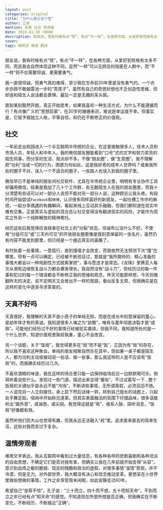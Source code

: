 ```yaml
---
layout: post
categories: original
title: "为什么很少谈个性"
author: 立泉
mention: 天真 社交 旁观者
date: 2019-01-30 +0800
description: 朋友说，我有时候有点“怪”，有点“不一样”，在各种方面，从爱好到性格有太多不同，而且我会自然体现这种不同。显然“一样”可以无顾忌的隐匿在人群中，而“不一样”则不仅需要坦诚，更需要勇气。
cover: 
tags: 碎碎念 微信 羁绊
---
```


朋友说，我有时候有点“怪”，有点“不一样”，在各种方面，从爱好到性格有太多不同，而且我会自然体现这种不同。显然“一样”可以无顾忌的隐匿在人群中，而“不一样”则不仅需要坦诚，更需要勇气。

我一直很坦诚，但勇气真的难得，至少我在生命前20年里是没有勇气的。一个亦步亦趋不敢越雷池一步的“乖孩子”，虽然有自己的奇思妙想也不乏创造性思维，但却连和陌生人说话都会畏惧，最后一定是无趣的呆头鹅。

直到某刻豁然开朗，真正开始思考，如果我喜欢一种生活方式，为什么不能遵循而行？有点像广义的“思想启蒙”，在20岁时姗姗来迟，难说是幸运或不幸。但事实是，它赋予我独立人格，平等自信，和仍在不断修正的价值观。

## 社交

一年前走出校园进入一个半互联网半传统的企业，在这里接触很多人，技术人员和市场人员，年轻人和中年人。我的微信朋友圈能看到“口号”式的文字和努力卖货的陌生同事，而分享的生活、观点却不多，不像“朋友圈”，像“生意圈”。我不理解把“功利”当成一切的行为，困惑为何如此，这是我好奇的成年人世界吗？或者我所处的圈子不对，误入一个不适合的圈子，一些路人也误入到我的圈子里。

微信早已不是单纯的朋友间社交软件，尤其在半传统企业里，明明有专业协作工具却偏用微信，结果是我加了几十个工作群，有无数陌生人在我的朋友圈里，而我十分清楚有些话可以对一部分人说但不能对另一部分人说，这种顾忌让我头疼。有段时间开始尝试`Facebook`和`微博`，认识很多同样喜好的新朋友，一起吐槽工作中的麻烦，一起分享偶遇的有趣瞬间，看起来线上互动其乐融融，但我们都知道在现实中难有交集。正是真实与虚拟的混合态让社交变得没有戳进现实的风险，才能作为现实之外另一个纯粹解放的精神寄托。

经历这些后我觉得应该结束在社交上的“分裂”状态，坦诚布公没什么不好。不使用“分组可见”或“三天内可见”的开放朋友圈更像是我刻意保留的一张名片，虽然仍有内容不能发到那里，但已经是一个接近真实的画像了。

有时执着一些事情，一意孤行，直到撞墙才会改变，而我依然无法预测下次“撞”在哪里。但有一点可以确定，已经被不断验证过，那就是“我所期待的、精心准备的事情大都会以一种戏剧性方式脱离掌控”，事与愿违才是常态。《龙珠》里赛亚人每次从濒死边缘恢复战斗力都会爆发增长，我自然没有“战斗力”，但经历过的每一件事和犯过的每一个错误都会不断修正我的思维和观念。昨天可能那样想，今天则推翻昨天的决定，说不定明天又会冒出不一样的思路，看似反复无常，但我确实是在这样的变化中逐渐寻求答案的。

## 天真不好吗

天真很好，我理解的天真不是小孩子的单纯无知，而是在成长中刻意保留的童心，是幼年体才有的真诚。我知道很多人嗤之为“幼稚”，唯有与童年彻底决裂才是“成熟”。可能他们经历过不好的事情已经被现实裹挟，但我不同，我知道所处的是一个什么世界，知道价值观里孰轻孰重，童心不会改变。

另一个话题，关于“饭局”，我觉得更多在“局”而不是“饭”，正因为有“局”的存在，所以我不喜欢这种聚会。单纯的朋友相聚自然乐在其中，但如果一桌子都是陌生人，都为功利主动或被动说一些话、做一些事，那么我这样的人是不应该有“饭局”的，而我确实经历过几次。

不喜欢酒精的味道，我在这样的场合里只能一边保持临场反应一边默默喝可乐，侧耳听着说些什么。发现过一些门道，描述出来显得“庸俗”，不过试着写一下...整个饭局的关键似乎是永远不能“冷场”，不断讲些事情，无所谓真假，必须滔滔不绝。一人说完另一人立刻接住，承上启下然后话锋一转，转到自己擅长的话题上，兴起处手舞足蹈，喧闹中开始称兄道弟。但其实表面融洽的氛围下仔细品味，很多话能听出“画外音”，或诚恳，或尖锐。我觉得这就是“局”，维系人脉、探听消息，“饭局”好像都有效。

虽然听他们侃大山也觉得有趣，但我永远无法融入“局”里。追求直来直去的简单生活，这些对我而言过于复杂。

## 温情旁观者

难用文字表达，我从互联网中看到过大量信息，有各种各样的悲剧喜剧和各种流派的自由思想，不确定它们是否对我有害，但确实让我在几年前就开始变得“从容”。意识到血肉之躯的脆弱、现实的残酷和政治的虚假，对很多事情“温情”旁观，并不冷漠，但是无力。对外部世界，我大概没有决心和信念推动变革，更想呆在小世界里做些想做的事情，工作之余享受周末闲暇，如此安静走过60年。

希望自己“宠辱不惊”，孔子说：“三十而立，四十而不惑，五十而知天命”，不到而立之年已经有点“知天命”的感觉。不知道现在所思所想是否正确，但我确实在不断变化，不断经历，不断接近“正确”。